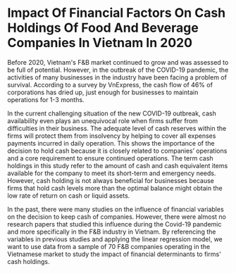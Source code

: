 # Impact Of Financial Factors On Cash Holdings Of Food And Beverage Companies In Vietnam In 2020

Before 2020, Vietnam's F&B market continued to grow and was assessed to be full of potential. However, in the outbreak of the COVID-19 pandemic, the activities of many businesses in the industry have been facing a problem of survival. According to a survey by VnExpress, the cash flow of 46% of corporations has dried up, just enough for businesses to maintain operations for 1-3 months.  

In the current challenging situation of the new COVID-19 outbreak, cash availability even plays an unequivocal role when firms suffer from difficulties in their business. The adequate level of cash reserves within the firms will protect them from insolvency by helping to cover all expenses payments incurred in daily operation. This shows the importance of the decision to hold cash because it is closely related to companies’ operations and a core requirement to ensure continued operations. The term cash holdings in this study refer to the amount of cash and cash equivalent items available for the company to meet its short-term and emergency needs. However, cash holding is not always beneficial for businesses because firms that hold cash levels more than the optimal balance might obtain the low rate of return on cash or liquid assets. 

In the past, there were many studies on the influence of financial variables on the decision to keep cash of companies. However, there were almost no research papers that studied this influence during the Covid-19 pandemic and more specifically in the F&B industry in Vietnam. By referencing the variables in previous studies and applying the linear regression model, we want to use data from a sample of 70 F&B companies operating in the Vietnamese market to study the impact of financial determinants to firms' cash holdings. 

